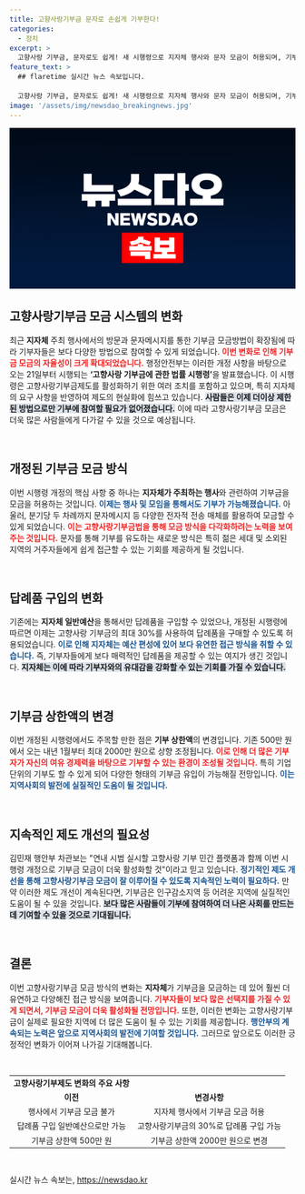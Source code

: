 ```yaml
---
title: 고향사랑기부금 문자로 손쉽게 기부한다!
categories:
  - 정치
excerpt: >
  고향사랑 기부금, 문자로도 쉽게! 새 시행령으로 지자체 행사와 문자 모금이 허용되며, 기부금의 자율성이 대폭 확대됩니다. 기부에 대한 새로운 기회의 문이 열립니다!
feature_text: >
  ## flaretime 실시간 뉴스 속보입니다.

  고향사랑 기부금, 문자로도 쉽게! 새 시행령으로 지자체 행사와 문자 모금이 허용되며, 기부금의 자율성이 대폭 확대됩니다. 기부에 대한 새로운 기회의 문이 열립니다!
image: '/assets/img/newsdao_breakingnews.jpg'
---
```


<p><img src="/assets/img/newsdao_breakingnews.jpg" alt="flaretime 속보" /></p>

<h2 data-ke-size="size26">고향사랑기부금 모금 시스템의 변화</h2>

<p data-ke-size="size16">최근 <b>지자체</b> 주최 행사에서의 방문과 문자메시지를 통한 기부금 모금방법이 확장됨에 따라 기부자들은 보다 다양한 방법으로 참여할 수 있게 되었습니다. <b><span style="color: #ee2323;">이번 변화로 인해 기부금 모금의 자율성이 크게 확대되었습니다.</span></b> 행정안전부는 이러한 개정 사항을 바탕으로 오는 21일부터 시행되는 <b>‘고향사랑 기부금에 관한 법률 시행령’</b>을 발표했습니다. 이 시행령은 고향사랑기부금제도를 활성화하기 위한 여러 조치를 포함하고 있으며, 특히 지자체의 요구 사항을 반영하여 제도의 현실화에 힘쓰고 있습니다. <b><span style="background-color: #21538527;">사람들은 이제 더이상 제한된 방법으로만 기부에 참여할 필요가 없어졌습니다.</span></b> 이에 따라 고향사랑기부금 모금은 더욱 많은 사람들에게 다가갈 수 있을 것으로 예상됩니다.</p>

<p data-ke-size="size16">&nbsp;</p>

<h2 data-ke-size="size26">개정된 기부금 모금 방식</h2>

<p data-ke-size="size16">이번 시행령 개정의 핵심 사항 중 하나는 <b>지자체가 주최하는 행사</b>와 관련하여 기부금을 모금을 허용하는 것입니다. <b><span style="color: #1a5490;">이제는 행사 및 모임을 통해서도 기부가 가능해졌습니다.</span></b> 아울러, 분기당 두 차례까지 문자메시지 등 다양한 전자적 전송 매체를 활용하여 모금할 수 있게 되었습니다. <b><span style="color: #ee2323;">이는 고향사랑기부금법을 통해 모금 방식을 다각화하려는 노력을 보여주는 것입니다.</span></b> 문자를 통해 기부를 유도하는 새로운 방식은 특히 젊은 세대 및 소외된 지역의 거주자들에게 쉽게 접근할 수 있는 기회를 제공하게 될 것입니다.</p>

<p data-ke-size="size16">&nbsp;</p>

<h2 data-ke-size="size26">답례품 구입의 변화</h2>

<p data-ke-size="size16">기존에는 <b>지자체 일반예산</b>을 통해서만 답례품을 구입할 수 있었으나, 개정된 시행령에 따르면 이제는 고향사랑 기부금의 최대 30%를 사용하여 답례품을 구매할 수 있도록 허용되었습니다. <b><span style="color: #1a5490;">이로 인해 지자체는 예산 편성에 있어 보다 유연한 접근 방식을 취할 수 있습니다.</span></b> 즉, 기부자들에게 보다 매력적인 답례품을 제공할 수 있는 여지가 생긴 것입니다. <b><span style="background-color: #21538527;">지자체는 이에 따라 기부자와의 유대감을 강화할 수 있는 기회를 가질 수 있습니다.</span></b></p>

<p data-ke-size="size16">&nbsp;</p>

<h2 data-ke-size="size26">기부금 상한액의 변경</h2>

<p data-ke-size="size16">이번 개정된 시행령에서도 주목할 만한 점은 <b>기부 상한액</b>의 변경입니다. 기존 500만 원에서 오는 내년 1월부터 최대 2000만 원으로 상향 조정됩니다. <b><span style="color: #ee2323;">이로 인해 더 많은 기부자가 자신의 여유 경제력을 바탕으로 기부할 수 있는 환경이 조성될 것입니다.</span></b> 특히 기업 단위의 기부도 할 수 있게 되어 다양한 형태의 기부금 유입이 가능해질 전망입니다. <b><span style="color: #1a5490;">이는 지역사회의 발전에 실질적인 도움이 될 것입니다.</span></b></p>

<p data-ke-size="size16">&nbsp;</p>

<h2 data-ke-size="size26">지속적인 제도 개선의 필요성</h2>

<p data-ke-size="size16">김민재 행안부 차관보는 "연내 시범 실시할 고향사랑 기부 민간 플랫폼과 함께 이번 시행령 개정으로 기부금 모금이 더욱 활성화할 것"이라고 믿고 있습니다. <b><span style="color: #1a5490;">정기적인 제도 개선을 통해 고향사랑기부금 모금이 잘 이루어질 수 있도록 지속적인 노력이 필요하다.</span></b> 만약 이러한 제도 개선이 계속된다면, 기부금은 인구감소지역 등 어려운 지역에 실질적인 도움이 될 수 있을 것입니다. <b><span style="background-color: #21538527;">보다 많은 사람들이 기부에 참여하여 더 나은 사회를 만드는 데 기여할 수 있을 것으로 기대됩니다.</span></b></p>

<p data-ke-size="size16">&nbsp;</p>

<h2 data-ke-size="size26">결론</h2>

<p data-ke-size="size16">이번 고향사랑기부금 모금 방식의 변화는 <b>지자체</b>가 기부금을 모금하는 데 있어 훨씬 더 유연하고 다양해진 접근 방식을 보여줍니다. <b><span style="color: #ee2323;">기부자들이 보다 많은 선택지를 가질 수 있게 되면서, 기부금 모금이 더욱 활성화될 전망입니다.</span></b> 또한, 이러한 변화는 고향사랑기부금이 실제로 필요한 지역에 더 많은 도움이 될 수 있는 기회를 제공합니다. <b><span style="color: #1a5490;">행안부의 계속되는 노력은 앞으로 지역사회의 발전에 기여할 것입니다.</span></b> 그러므로 앞으로도 이러한 긍정적인 변화가 이어져 나가길 기대해봅니다.</p>

<p data-ke-size="size16">&nbsp;</p>

<table style="width: 100%;">
  <tr>
    <td style="text-align: center; height: 17px;"><b>고향사랑기부제도 변화의 주요 사항</b></td>
  </tr>
  <tr>
    <td style="text-align: center; height: 17px;"><b>이전</b></td>
    <td style="text-align: center; height: 17px;"><b>변경사항</b></td>
  </tr>
  <tr>
    <td style="text-align: center; height: 17px;">행사에서 기부금 모금 불가</td>
    <td style="text-align: center; height: 17px;">지자체 행사에서 기부금 모금 허용</td>
  </tr>
  <tr>
    <td style="text-align: center; height: 17px;">답례품 구입 일반예산으로만 가능</td>
    <td style="text-align: center; height: 17px;">고향사랑기부금의 30%로 답례품 구입 가능</td>
  </tr>
  <tr>
    <td style="text-align: center; height: 17px;">기부금 상한액 500만 원</td>
    <td style="text-align: center; height: 17px;">기부금 상한액 2000만 원으로 변경</td>
  </tr>
</table>

<p data-ke-size="size16">&nbsp;</p>
실시간 뉴스 속보는, <a href="https://newsdao.kr" rel="dofollow">https://newsdao.kr</a>


